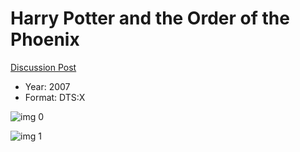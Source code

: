 # Harry Potter and the Order of the Phoenix

[Discussion Post](https://www.avsforum.com/threads/bass-eq-for-filtered-movies.2995212/post-56876020)

* Year: 2007
* Format: DTS:X

![img 0](https://i.imgur.com/AIUnqmV.jpg)

![img 1](https://i.imgur.com/MXbVdQQ.png)

